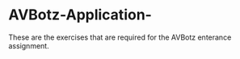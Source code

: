 # AVBotz-Application-
These are the exercises that are required for the AVBotz enterance assignment.
